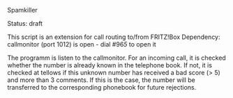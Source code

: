 Spamkiller

Status: draft

This script is an extension for call routing to/from FRITZ!Box
Dependency: callmonitor (port 1012) is open - dial #96*5* to open it

The programm is listen to the callmonitor.
For an incoming call, it is checked whether the number is already known in the telephone book.
If not, it is checked at tellows if this unknown number has received a bad score (> 5) and more than 3 comments.
If this is the case, the number will be transferred to the corresponding phonebook for future rejections.

